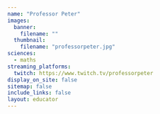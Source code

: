 ```yaml
---
name: "Professor Peter"
images:
  banner:
    filename: ""
  thumbnail:
    filename: "professorpeter.jpg"
sciences:
  - maths
streaming_platforms:
  twitch: https://www.twitch.tv/professorpeter
display_on_site: false
sitemap: false
include_links: false
layout: educator
---
```

